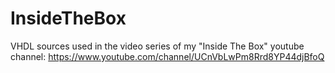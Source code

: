 # InsideTheBox
VHDL sources used in the video series of my "Inside The Box" youtube channel: https://www.youtube.com/channel/UCnVbLwPm8Rrd8YP44djBfoQ
